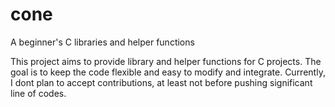 # cone
A beginner's C libraries and helper functions

This project aims to provide library and helper functions for C projects. The goal is to keep the code flexible and easy to modify and integrate. 
Currently, I dont plan to accept contributions, at least not before pushing significant line of codes.
